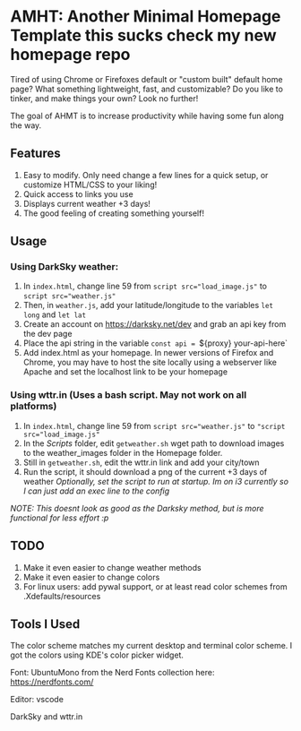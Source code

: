 # AMHT: Another Minimal Homepage Template this sucks check my new homepage repo
Tired of using Chrome or Firefoxes default or "custom built" default home page? What something lightweight, fast, and customizable? Do you like to tinker, and make things your own? Look no further!

The goal of AHMT is to increase productivity while having some fun along the way.

## Features
1. Easy to modify. Only need change a few lines for a quick setup, or customize HTML/CSS to your liking!
2. Quick access to links you use
3. Displays current weather +3 days!
4. The good feeling of creating something yourself!

## Usage
### Using DarkSky weather:
1. In `index.html`, change line 59 from `script src="load_image.js"` to `script src="weather.js"`
2. Then, in `weather.js`, add your latitude/longitude to the variables `let long` and `let lat`
3. Create an account on https://darksky.net/dev and grab an api key from the dev page
4. Place the api string in the variable `const api = `${proxy} your-api-here`
5. Add index.html as your homepage. In newer versions of Firefox and Chrome, you may have to host the site locally using a webserver like Apache and set the localhost link to be your homepage

### Using wttr.in (Uses a bash script. May not work on all platforms)
1. In `index.html`, change line 59 from `script src="weather.js"` to `"script src="load_image.js"`
2. In the *Scripts* folder, edit `getweather.sh` wget path to download images to the weather_images folder in the Homepage folder.
3. Still in `getweather.sh`, edit the wttr.in link and add your city/town
4. Run the script, it should download a png of the current +3 days of weather
*Optionally, set the script to run at startup. Im on i3 currently so I can just add an exec line to the config*

*NOTE: This doesnt look as good as the Darksky method, but is more functional for less effort :p*

## TODO
1. Make it even easier to change weather methods
2. Make it even easier to change colors
3. For linux users: add pywal support, or at least read color schemes from .Xdefaults/resources

## Tools I Used
The color scheme matches my current desktop and terminal color scheme. I got the colors using KDE's color picker widget.

Font: UbuntuMono from the Nerd Fonts collection here: https://nerdfonts.com/

Editor: vscode

DarkSky and wttr.in
